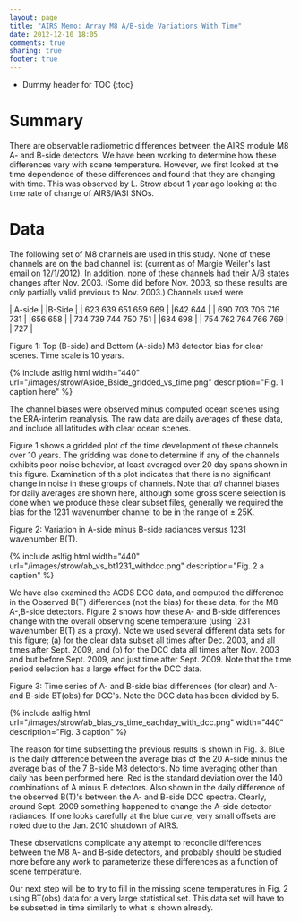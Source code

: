 ```yaml
---
layout: page
title: "AIRS Memo: Array M8 A/B-side Variations With Time"
date: 2012-12-10 18:05
comments: true
sharing: true
footer: true
---
```

* Dummy header for TOC
{:toc}

# Summary

There are observable radiometric differences between the AIRS module
M8 A- and B-side detectors.  We have been working to determine how
these differences vary with scene temperature.  However, we first
looked at the time dependence of these differences and found that they
are changing with time.  This was observed by L. Strow about 1 year
ago looking at the time rate of change of AIRS/IASI SNOs.  

# Data
The following set of M8 channels are used in this study.  None of
these channels are on the bad channel list (current as of Margie
Weiler's last email on 12/1/2012).  In addition, none of these
channels had their A/B states changes after Nov. 2003.  (Some did
before Nov. 2003, so these results are only partially valid previous
to Nov. 2003.) Channels used were:

| A-side              |  |B-Side  |
| 623 639 651 659 669 |  |642 644 |
| 690 703 706 716 731 |  |656 658 |
| 734 739 744 750 751 |  |684 698 |
| 754 762 764 766 769 |  | 727    |

Figure 1: Top (B-side) and Bottom (A-side) M8 detector bias for clear
scenes.  Time scale is 10 years.  

{% include aslfig.html width="440" url="/images/strow/Aside_Bside_gridded_vs_time.png" description="Fig. 1 caption here" %}

The channel biases were observed minus computed ocean scenes using the
ERA-interim reanalysis.  The raw data are daily averages of these
data, and include all latitudes with clear ocean scenes.  

Figure 1 shows a gridded plot of the time development of
these channels over 10 years.  The gridding was done to determine if
any of the channels exhibits poor noise behavior, at least averaged
over 20 day spans shown in this figure.  Examination of this plot
indicates that there is no significant change in noise in these
groups of channels.  Note that *all* channel biases for daily
averages are shown here, although some gross scene selection is done
when we produce these clear subset files, generally we required the
bias for the 1231 wavenumber channel to be in the range of $\pm$ 25K.

Figure 2: Variation in A-side minus B-side radiances versus 1231 wavenumber
B(T).

{% include aslfig.html width="440" url="/images/strow/ab_vs_bt1231_withdcc.png" description="Fig. 2 a caption"  %}

We have also examined the ACDS DCC data, and computed the difference
in the Observed B(T) differences (not the bias) for these data, for
the M8 A-,B-side detectors.  Figure 2 shows how these A- and B-side
differences change with the overall observing scene temperature (using
1231 wavenumber B(T) as a proxy).  Note we used several different data
sets for this figure; (a) for the clear data subset all times after
Dec. 2003, and all times after Sept. 2009, and (b) for the DCC data
all times after Nov. 2003 and but before Sept. 2009, and just time
after Sept. 2009.  Note that the time period selection has a large
effect for the DCC data.

Figure 3: Time series of A- and B-side bias differences (for clear)
and A- and B-side BT(obs) for DCC's.  Note the DCC data has been
divided by 5.

{% include aslfig.html url="/images/strow/ab_bias_vs_time_eachday_with_dcc.png" width="440" description="Fig. 3 caption" %}

The reason for time subsetting the previous results is shown in
Fig. 3.  Blue is the daily difference between the
average bias of the 20 A-side minus the average bias of the 7 B-side
M8 detectors.  No time averaging other than daily has been performed
here.  Red is the standard deviation over the 140 combinations of A
minus B detectors.  Also shown in the daily difference of the observed
B(T)'s between the A- and B-side DCC spectra.  Clearly, around
Sept. 2009 something happened to change the A-side detector radiances.
If one looks carefully at the blue curve, very small offsets are noted
due to the Jan. 2010 shutdown of AIRS.

These observations complicate any attempt to reconcile differences
between the M8 A- and B-side detectors, and probably should be
studied more before any work to parameterize these differences as a
function of scene temperature.  

Our next step will be to try to fill in the missing scene
temperatures in Fig. 2 using BT(obs) data for a very
large statistical set.  This data set will have to be subsetted in
time similarly to what is shown already.  

